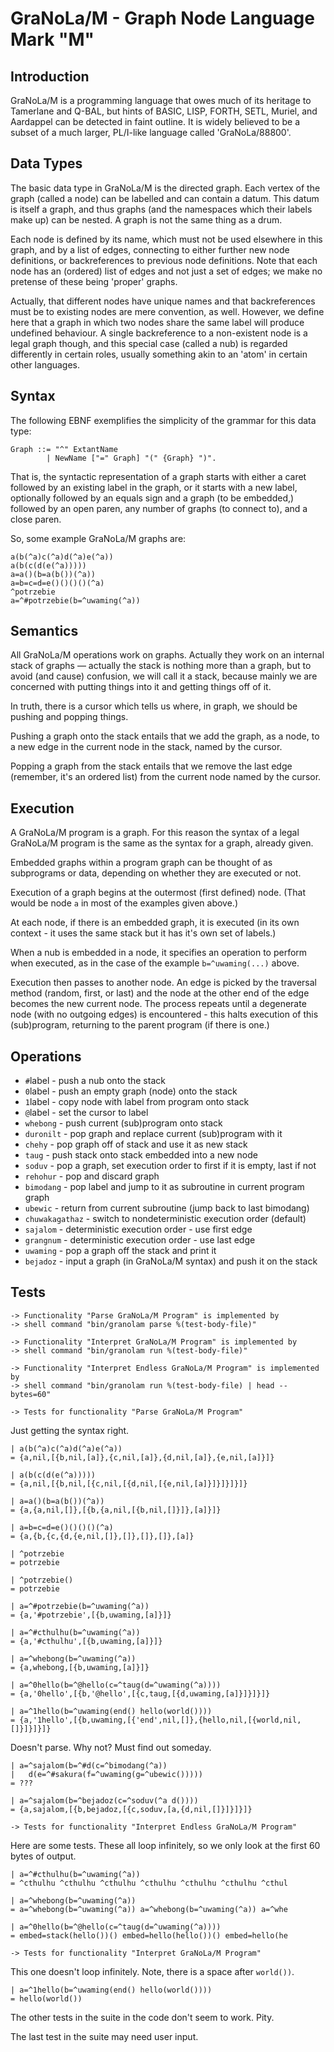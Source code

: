 GraNoLa/M - Graph Node Language Mark "M"
========================================

Introduction
------------

GraNoLa/M is a programming language that owes much of its heritage to
Tamerlane and Q-BAL, but hints of BASIC, LISP, FORTH, SETL, Muriel, and
Aardappel can be detected in faint outline.  It is widely believed to be a
subset of a much larger, PL/I-like language called 'GraNoLa/88800'.

Data Types
----------

The basic data type in GraNoLa/M is the directed graph.  Each vertex of
the graph (called a node) can be labelled and can contain a datum.  This
datum is itself a graph, and thus graphs (and the namespaces which their
labels make up) can be nested.  A graph is not the same thing as a drum.

Each node is defined by its name, which must not be used elsewhere in
this graph, and by a list of edges, connecting to either further new
node definitions, or backreferences to previous node definitions.  Note
that each node has an (ordered) list of edges and not just a set of
edges; we make no pretense of these being 'proper' graphs.

Actually, that different nodes have unique names and that backreferences
must be to existing nodes are mere convention, as well.  However, we
define here that a graph in which two nodes share the same label will
produce undefined behaviour.  A single backreference to a non-existent
node is a legal graph though, and this special case (called a nub) is
regarded differently in certain roles, usually something akin to an
'atom' in certain other languages.

Syntax
------

The following EBNF exemplifies the simplicity of the grammar for this
data type:

    Graph ::= "^" ExtantName
            | NewName ["=" Graph] "(" {Graph} ")".

That is, the syntactic representation of a graph starts with either a
caret followed by an existing label in the graph, or it starts with a
new label, optionally followed by an equals sign and a graph (to be
embedded,) followed by an open paren, any number of graphs (to connect
to), and a close paren.

So, some example GraNoLa/M graphs are:

    a(b(^a)c(^a)d(^a)e(^a))
    a(b(c(d(e(^a)))))
    a=a()(b=a(b())(^a))
    a=b=c=d=e()()()()(^a)
    ^potrzebie
    a=^#potrzebie(b=^uwaming(^a))

Semantics
---------

All GraNoLa/M operations work on graphs.  Actually they work on an
internal stack of graphs — actually the stack is nothing more than a
graph, but to avoid (and cause) confusion, we will call it a stack,
because mainly we are concerned with putting things into it and getting
things off of it.

In truth, there is a cursor which tells us where, in graph, we should be
pushing and popping things.

Pushing a graph onto the stack entails that we add the graph, as a node,
to a new edge in the current node in the stack, named by the cursor.

Popping a graph from the stack entails that we remove the last edge
(remember, it's an ordered list) from the current node named by the
cursor.

Execution
---------

A GraNoLa/M program is a graph.  For this reason the syntax of a legal
GraNoLa/M program is the same as the syntax for a graph, already given.

Embedded graphs within a program graph can be thought of as subprograms
or data, depending on whether they are executed or not.

Execution of a graph begins at the outermost (first defined) node. (That
would be node `a` in most of the examples given above.)

At each node, if there is an embedded graph, it is executed (in its own
context - it uses the same stack but it has it's own set of labels.)

When a nub is embedded in a node, it specifies an operation to perform
when executed, as in the case of the example `b=^uwaming(...)` above.

Execution then passes to another node.  An edge is picked by the
traversal method (random, first, or last) and the node at the other end
of the edge becomes the new current node.  The process repeats until a
degenerate node (with no outgoing edges) is encountered - this halts
execution of this (sub)program, returning to the parent program (if
there is one.)

Operations
----------

*   `#`label - push a nub onto the stack
*   `0`label - push an empty graph (node) onto the stack
*   `1`label - copy node with label from program onto stack
*   `@`label - set the cursor to label
*   `whebong` - push current (sub)program onto stack
*   `duronilt` - pop graph and replace current (sub)program with it
*   `chehy` - pop graph off of stack and use it as new stack
*   `taug` - push stack onto stack embedded into a new node
*   `soduv` - pop a graph, set execution order to first if it is empty, last if not
*   `rehohur` - pop and discard graph
*   `bimodang` - pop label and jump to it as subroutine in current program graph
*   `ubewic` - return from current subroutine (jump back to last bimodang)
*   `chuwakagathaz` - switch to nondeterministic execution order (default)
*   `sajalom` - deterministic execution order - use first edge
*   `grangnum` - deterministic execution order - use last edge 
*   `uwaming` - pop a graph off the stack and print it
*   `bejadoz` - input a graph (in GraNoLa/M syntax) and push it on the stack

Tests
-----

    -> Functionality "Parse GraNoLa/M Program" is implemented by
    -> shell command "bin/granolam parse %(test-body-file)"

    -> Functionality "Interpret GraNoLa/M Program" is implemented by
    -> shell command "bin/granolam run %(test-body-file)"

    -> Functionality "Interpret Endless GraNoLa/M Program" is implemented by
    -> shell command "bin/granolam run %(test-body-file) | head --bytes=60"

    -> Tests for functionality "Parse GraNoLa/M Program"

Just getting the syntax right.

    | a(b(^a)c(^a)d(^a)e(^a))
    = {a,nil,[{b,nil,[a]},{c,nil,[a]},{d,nil,[a]},{e,nil,[a]}]}

    | a(b(c(d(e(^a)))))
    = {a,nil,[{b,nil,[{c,nil,[{d,nil,[{e,nil,[a]}]}]}]}]}

    | a=a()(b=a(b())(^a))
    = {a,{a,nil,[]},[{b,{a,nil,[{b,nil,[]}]},[a]}]}

    | a=b=c=d=e()()()()(^a)
    = {a,{b,{c,{d,{e,nil,[]},[]},[]},[]},[a]}

    | ^potrzebie
    = potrzebie

    | ^potrzebie()
    = potrzebie

    | a=^#potrzebie(b=^uwaming(^a))
    = {a,'#potrzebie',[{b,uwaming,[a]}]}

    | a=^#cthulhu(b=^uwaming(^a))
    = {a,'#cthulhu',[{b,uwaming,[a]}]}

    | a=^whebong(b=^uwaming(^a))
    = {a,whebong,[{b,uwaming,[a]}]}

    | a=^0hello(b=^@hello(c=^taug(d=^uwaming(^a))))
    = {a,'0hello',[{b,'@hello',[{c,taug,[{d,uwaming,[a]}]}]}]}

    | a=^1hello(b=^uwaming(end() hello(world())))
    = {a,'1hello',[{b,uwaming,[{'end',nil,[]},{hello,nil,[{world,nil,[]}]}]}]}

Doesn't parse.  Why not?  Must find out someday.

    | a=^sajalom(b=^#d(c=^bimodang(^a))
    |   d(e=^#sakura(f=^uwaming(g=^ubewic()))))
    = ???

    | a=^sajalom(b=^bejadoz(c=^soduv(^a d())))
    = {a,sajalom,[{b,bejadoz,[{c,soduv,[a,{d,nil,[]}]}]}]}

    -> Tests for functionality "Interpret Endless GraNoLa/M Program"

Here are some tests.  These all loop infinitely, so we only look at the
first 60 bytes of output.

    | a=^#cthulhu(b=^uwaming(^a))
    = ^cthulhu ^cthulhu ^cthulhu ^cthulhu ^cthulhu ^cthulhu ^cthul

    | a=^whebong(b=^uwaming(^a))
    = a=^whebong(b=^uwaming(^a)) a=^whebong(b=^uwaming(^a)) a=^whe

    | a=^0hello(b=^@hello(c=^taug(d=^uwaming(^a))))
    = embed=stack(hello())() embed=hello(hello())() embed=hello(he

    -> Tests for functionality "Interpret GraNoLa/M Program"

This one doesn't loop infinitely.  Note, there is a space after `world())`.

    | a=^1hello(b=^uwaming(end() hello(world())))
    = hello(world()) 

The other tests in the suite in the code don't seem to work.  Pity.

The last test in the suite may need user input.
